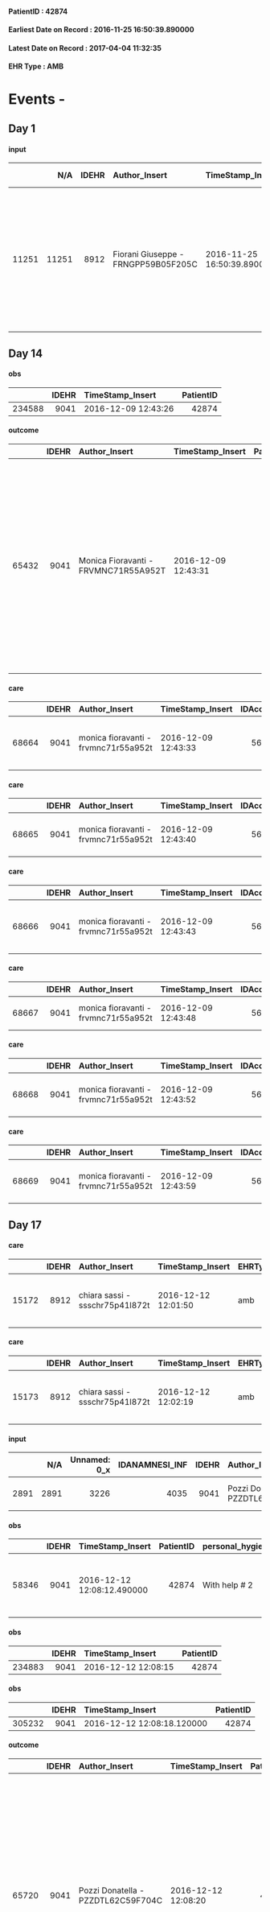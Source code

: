 
#### PatientID : 42874
#### Earliest Date on Record : 2016-11-25 16:50:39.890000
#### Latest Date on Record : 2017-04-04 11:32:35
#### EHR Type : AMB

# Events - 

## Day 1

#### input
|       |    N/A |   IDEHR | Author_Insert                       | TimeStamp_Insert           | EHRType   |   PatientID |   IDDigitalSignDocument | persone_vicine   |   Unnamed: 0_x.1 |   IDANAMNESI_SOCIALE | Patient   | FamigliaAltro   | Paziente_T   | FamigliaAltro_T   |   Non_Rilevabile_x.1 | Note_Non_Rilevabile_x.1   | opt_Problemi   | Note_I                                                                                                                                                          | ds_note_timori                                                                                                                                                                      | chk_competenza                                 | opt_paziente_a   | opt_famiglia_a   | opt_adeguatezza   | opt_paziente_solo   | ds_note_con                                                                                                                                           | opt_presente_assente   | Presenza_minori   | Caregiver_principale   | opt_capacita         | ds_familiari_coinv   | opt_necessario   | opt_presente   | opt_risorse_ec   | opt_esenzione   | opt_inv_civile   |   invalidita_perc | ds_codice_es   | Domestic partnership   | Fragility                    | opt_disponibilita_f   | opt_indennita_acc   | opt_legge   | opt_disponibilit_paz   |
|------:|-------:|--------:|:------------------------------------|:---------------------------|:----------|------------:|------------------------:|:-----------------|-----------------:|---------------------:|:----------|:----------------|:-------------|:------------------|---------------------:|:--------------------------|:---------------|:----------------------------------------------------------------------------------------------------------------------------------------------------------------|:------------------------------------------------------------------------------------------------------------------------------------------------------------------------------------|:-----------------------------------------------|:-----------------|:-----------------|:------------------|:--------------------|:------------------------------------------------------------------------------------------------------------------------------------------------------|:-----------------------|:------------------|:-----------------------|:---------------------|:---------------------|:-----------------|:---------------|:-----------------|:----------------|:-----------------|------------------:|:---------------|:-----------------------|:-----------------------------|:----------------------|:--------------------|:------------|:-----------------------|
| 11251 |  11251 |    8912 | Fiorani Giuseppe - FRNGPP59B05F205C | 2016-11-25 16:50:39.890000 | AMB       |       42874 |                  563740 | N/A              |             4702 |                 3046 | Si#1      | Si#1            | No#0         | Si#1              |                    0 | NR                        | No#0           | Il pz √® informato della diagnosi ma con assenza di cognizione sulla prognosi. La figlia √® stata informata su un'aspettativa di vita limitata a circa sei mesi | La figlia √® un po' preoccupata per la ricaduta gestionale e assistenziale sulla mamma.Attualmente √® presente un OSS per i trasferimenti letto poltrona due volte al giorno 7/7 gg | competenza/capacit√† assistenziale caregiver#0 | Indefinite#2     | Congruenti#1     | Si#1              | No#0                | Vive con la moglie Elsa di aa 77,la quale √® in mediocri condizioni di salute. La figlia unica Martina ha 43 anni e vive a Milano con la sua compagna | Presente#1             | No#0              | la moglie Elsa         | Non incrementabile#2 | la figlia Martina    | Si#1             | No#0           | Adeguate#1       | Si#1            | Si#1             |               100 | 048 + IC 14    | Coniuge/Convivente#0   | sovraccarico assistenziale#4 | Si#1                  | Si#1                | Si#1        | Da verificare#2        |


## Day 14

#### obs
|        |   IDEHR | TimeStamp_Insert    |   PatientID |
|-------:|--------:|:--------------------|------------:|
| 234588 |    9041 | 2016-12-09 12:43:26 |       42874 |

#### outcome
|       |   IDEHR | Author_Insert                        | TimeStamp_Insert    |   PatientID |   IDDigitalSignDocument |   IDPAI_VIDAS | opt_problem               |   opt_problem_num | opt_obiettivo                                                                                         |   opt_obiettivo_num | ds_note                                    |   opt_stato_problema_num | opt_interventi                                                                                                                                                                                                                      |   opt_interventi_num |
|------:|--------:|:-------------------------------------|:--------------------|------------:|------------------------:|--------------:|:--------------------------|------------------:|:------------------------------------------------------------------------------------------------------|--------------------:|:-------------------------------------------|-------------------------:|:------------------------------------------------------------------------------------------------------------------------------------------------------------------------------------------------------------------------------------|---------------------:|
| 65432 |    9041 | Monica Fioravanti - FRVMNC71R55A952T | 2016-12-09 12:43:31 |       42874 |                  577160 |         67587 | Altered sleep / wake # 31 |                 4 | The patient report † † he slept satisfactorily in terms of quality ¬ † both in terms of quantity # 62 |                   4 | reports interrupted sleep due to urination |                        3 | PAI Implementation - properly administer the drugs as prescription # 520; Implementation PAI - Evaluate the effectiveness of drug delivery # 521; Education - Educate the patient / caregiver recognition / symptom treatment # 524 |                    4 |

#### care
|       |   IDEHR | Author_Insert                        | TimeStamp_Insert    |   IDAccess | EHRType   |   PatientID |   IDTERAPIE_OUTPAT_VIDAS | ds_dose   | opt_via_di_somm   | ds_ora   | dt_data_inizio      |   opt_pregressa |   opt_somm_terapia |   opt_estemporanea |   opt_termina |   opt_somm_in_pompa | opt_farmaco                                       |
|------:|--------:|:-------------------------------------|:--------------------|-----------:|:----------|------------:|-------------------------:|:----------|:------------------|:---------|:--------------------|----------------:|-------------------:|-------------------:|--------------:|--------------------:|:--------------------------------------------------|
| 68664 |    9041 | monica fioravanti - frvmnc71r55a952t | 2016-12-09 12:43:33 |      56246 | amb       |       42874 |                    46281 | 1 cp      | oral # 0 = 0      | 09 # 9   | 2016-12-09 00:00:00 |               0 |                  0 |                  0 |             0 |                   0 | bicalutamide (bicalutamide 150 mg tablets) # 1557 |

#### care
|       |   IDEHR | Author_Insert                        | TimeStamp_Insert    |   IDAccess | EHRType   |   PatientID |   IDTERAPIE_OUTPAT_VIDAS | ds_dose   | opt_via_di_somm   | ds_ora       | dt_data_inizio      |   opt_pregressa |   opt_somm_terapia |   opt_estemporanea |   opt_termina |   opt_somm_in_pompa | opt_farmaco                                        |
|------:|--------:|:-------------------------------------|:--------------------|-----------:|:----------|------------:|-------------------------:|:----------|:------------------|:-------------|:--------------------|----------------:|-------------------:|-------------------:|--------------:|--------------------:|:---------------------------------------------------|
| 68665 |    9041 | monica fioravanti - frvmnc71r55a952t | 2016-12-09 12:43:40 |      56246 | amb       |       42874 |                    46282 | 1 cp      | oral # 0 = 0      | at need # 24 | 2016-12-09 00:00:00 |               0 |                  0 |                  0 |             0 |                   0 | acetaminophen (paracetamol 1000 mg cpr eff) # 1715 |

#### care
|       |   IDEHR | Author_Insert                        | TimeStamp_Insert    |   IDAccess | EHRType   |   PatientID |   IDTERAPIE_OUTPAT_VIDAS | ds_dose   | opt_via_di_somm   | ds_ora   | dt_data_inizio      |   opt_pregressa |   opt_somm_terapia |   opt_estemporanea |   opt_termina |   opt_somm_in_pompa | opt_farmaco                                 |
|------:|--------:|:-------------------------------------|:--------------------|-----------:|:----------|------------:|-------------------------:|:----------|:------------------|:---------|:--------------------|----------------:|-------------------:|-------------------:|--------------:|--------------------:|:--------------------------------------------|
| 68666 |    9041 | monica fioravanti - frvmnc71r55a952t | 2016-12-09 12:43:43 |      56246 | amb       |       42874 |                    46283 | 1 cp      | oral # 0 = 0      | 08 # 8   | 2016-12-09 00:00:00 |               0 |                  0 |                  0 |             0 |                   0 | omeprazole (omeprazole 20 mg tablets) # 960 |

#### care
|       |   IDEHR | Author_Insert                        | TimeStamp_Insert    |   IDAccess | EHRType   |   PatientID |   IDTERAPIE_OUTPAT_VIDAS | ds_altro_farmaco   | ds_dose   | opt_via_di_somm   | ds_ora   | dt_data_inizio      |   opt_pregressa |   opt_somm_terapia |   opt_estemporanea |   opt_termina |   opt_somm_in_pompa | opt_farmaco              |
|------:|--------:|:-------------------------------------|:--------------------|-----------:|:----------|------------:|-------------------------:|:-------------------|:----------|:------------------|:---------|:--------------------|----------------:|-------------------:|-------------------:|--------------:|--------------------:|:-------------------------|
| 68667 |    9041 | monica fioravanti - frvmnc71r55a952t | 2016-12-09 12:43:48 |      56246 | amb       |       42874 |                    46284 | calcium sandoz     | 1 cp      | oral # 0 = 0      | 12 # 12  | 2016-12-09 00:00:00 |               0 |                  0 |                  0 |             0 |                   0 | other (see notes) # 2004 |

#### care
|       |   IDEHR | Author_Insert                        | TimeStamp_Insert    |   IDAccess | EHRType   |   PatientID |   IDTERAPIE_OUTPAT_VIDAS | ds_dose   | opt_via_di_somm   | ds_ora   | dt_data_inizio      |   opt_pregressa |   opt_somm_terapia |   opt_estemporanea |   opt_termina |   opt_somm_in_pompa | opt_farmaco                                      |
|------:|--------:|:-------------------------------------|:--------------------|-----------:|:----------|------------:|-------------------------:|:----------|:------------------|:---------|:--------------------|----------------:|-------------------:|-------------------:|--------------:|--------------------:|:-------------------------------------------------|
| 68668 |    9041 | monica fioravanti - frvmnc71r55a952t | 2016-12-09 12:43:52 |      56246 | amb       |       42874 |                    46285 | 20 gtt    | oral # 0 = 0      | 08 # 8   | 2016-12-09 00:00:00 |               0 |                  0 |                  0 |             0 |                   0 | citalopram (citalopram os gtt 15 mg / ml) # 1894 |

#### care
|       |   IDEHR | Author_Insert                        | TimeStamp_Insert    |   IDAccess | EHRType   |   PatientID |   IDTERAPIE_OUTPAT_VIDAS | ds_dose   | opt_via_di_somm   | ds_ora          | dt_data_inizio      |   opt_pregressa |   opt_somm_terapia |   opt_estemporanea |   opt_termina |   opt_somm_in_pompa | opt_farmaco                                     |
|------:|--------:|:-------------------------------------|:--------------------|-----------:|:----------|------------:|-------------------------:|:----------|:------------------|:----------------|:--------------------|----------------:|-------------------:|-------------------:|--------------:|--------------------:|:------------------------------------------------|
| 68669 |    9041 | monica fioravanti - frvmnc71r55a952t | 2016-12-09 12:43:59 |      56246 | amb       |       42874 |                    46286 | 64 gtt    | oral # 0 = 0      | 08 # 8; 16 # 16 | 2016-12-09 00:00:00 |               0 |                  0 |                  0 |             0 |                   0 | dexamethasone (soldesam os gtt 0-2% gtt) # 1446 |


## Day 17

#### care
|       |   IDEHR | Author_Insert                   | TimeStamp_Insert    | EHRType   |   PatientID |   IDGESTIONE_AUSILI |   opt_annulla_consegna | dt_Ric_consegna     | opt_ausilio                                     |
|------:|--------:|:--------------------------------|:--------------------|:----------|------------:|--------------------:|-----------------------:|:--------------------|:------------------------------------------------|
| 15172 |    8912 | chiara sassi - ssschr75p41l872t | 2016-12-12 12:01:50 | amb       |       42874 |               15097 |                      0 | 2016-12-12 00:00:00 | electronic articulated bed with side rails # 14 |

#### care
|       |   IDEHR | Author_Insert                   | TimeStamp_Insert    | EHRType   |   PatientID |   IDGESTIONE_AUSILI |   opt_annulla_consegna | dt_Ric_consegna     | opt_ausilio                             |
|------:|--------:|:--------------------------------|:--------------------|:----------|------------:|--------------------:|-----------------------:|:--------------------|:----------------------------------------|
| 15173 |    8912 | chiara sassi - ssschr75p41l872t | 2016-12-12 12:02:19 | amb       |       42874 |               15098 |                      0 | 2016-12-12 00:00:00 | antid air mattress with compressor # 16 |

#### input
|      |    N/A |   Unnamed: 0_x |   IDANAMNESI_INF |   IDEHR | Author_Insert                      | TimeStamp_Insert           |   IDAccess | EHRType   |   PatientID |   IDDigitalSignDocument |   Non_Rilevabile_x | Note_Non_Rilevabile_x   | cognitivo_percettivo   | sonno_riposo           | perc_salute               | Perception         | rapporti_fam   | persone_vicine   |
|-----:|-------:|---------------:|-----------------:|--------:|:-----------------------------------|:---------------------------|-----------:|:----------|------------:|------------------------:|-------------------:|:------------------------|:-----------------------|:-----------------------|:--------------------------|:-------------------|:---------------|:-----------------|
| 2891 |   2891 |           3226 |             4035 |    9041 | Pozzi Donatella - PZZDTL62C59F704C | 2016-12-12 12:08:07.953000 |      56450 | AMB       |       42874 |                  579453 |                  0 | NR                      | drowsiness # 6         | daytime sleepiness # 1 | perdit√ † Performance # 0 | irritabilit√ † # 7 | is # 0         | N/A              |

#### obs
|       |   IDEHR | TimeStamp_Insert           |   PatientID | personal_hygiene   | urine_elimination   | mobility               | speech            | cough       | active_diuresis     | asthenia     | motor_performance                                                                           | body_temp    | mood                | diet     | cognitive_state   | feces_elimination      | consumption_help   |
|------:|--------:|:---------------------------|------------:|:-------------------|:--------------------|:-----------------------|:------------------|:------------|:--------------------|:-------------|:--------------------------------------------------------------------------------------------|:-------------|:--------------------|:---------|:------------------|:-----------------------|:-------------------|
| 58346 |    9041 | 2016-12-12 12:08:12.490000 |       42874 | With help # 2      | With Aids # 1       | With help and aids # 3 | fluent speech # 0 | peevish # 0 | active diuresis # 0 | Moderate # 1 | 50% - Patient requiring frequent medical care and pu√≤ pi√π stay up for 50% of the day # 05 | Apyrexia # 0 | irritabilit√ † # 05 | Free # 0 | Polished # 2      | With help and aids # 3 | Independent # 0    |

#### obs
|        |   IDEHR | TimeStamp_Insert    |   PatientID |
|-------:|--------:|:--------------------|------------:|
| 234883 |    9041 | 2016-12-12 12:08:15 |       42874 |

#### obs
|        |   IDEHR | TimeStamp_Insert           |   PatientID |
|-------:|--------:|:---------------------------|------------:|
| 305232 |    9041 | 2016-12-12 12:08:18.120000 |       42874 |

#### outcome
|       |   IDEHR | Author_Insert                      | TimeStamp_Insert    |   PatientID |   IDDigitalSignDocument |   IDPAI_VIDAS | opt_problem                                                |   opt_problem_num | opt_obiettivo                                                       |   opt_obiettivo_num | ds_note                                                                  | opt_stato_problema   |   opt_stato_problema_num | opt_interventi                                                                                                                                                                                                                                                                            |   opt_interventi_num |
|------:|--------:|:-----------------------------------|:--------------------|------------:|------------------------:|--------------:|:-----------------------------------------------------------|------------------:|:--------------------------------------------------------------------|--------------------:|:-------------------------------------------------------------------------|:---------------------|-------------------------:|:------------------------------------------------------------------------------------------------------------------------------------------------------------------------------------------------------------------------------------------------------------------------------------------|---------------------:|
| 65720 |    9041 | Pozzi Donatella - PZZDTL62C59F704C | 2016-12-12 12:08:20 |       42874 |                  579457 |         67877 | Impaired mobility † / limitation of physical movement # 27 |                 1 | Minimize the possibility of injuries. If present, maintain QoL # 47 |                   4 | we are asking for aids for injury prevention and comfort improvement pcs | Open Problem # 1     |                        1 | PAI Implementation - Maintaining proper position in bed # 293; PAI Implementation - Keep well hydrated skin and elastic # 295; PAI Implementation - Avoid positions biased # 294; PAI Implementation - Program the change of position that reduces the pressure in vulnerable areas # 292 |                    4 |

#### outcome
|       |   IDEHR | Author_Insert                      | TimeStamp_Insert    |   PatientID |   IDDigitalSignDocument |   IDPAI_VIDAS | opt_problem               |   opt_problem_num | opt_obiettivo                                                                                         |   opt_obiettivo_num | ds_note                                                                         | opt_stato_problema   |   opt_stato_problema_num | opt_interventi                                                                                                                                                                                                                      |   opt_interventi_num |
|------:|--------:|:-----------------------------------|:--------------------|------------:|------------------------:|--------------:|:--------------------------|------------------:|:------------------------------------------------------------------------------------------------------|--------------------:|:--------------------------------------------------------------------------------|:---------------------|-------------------------:|:------------------------------------------------------------------------------------------------------------------------------------------------------------------------------------------------------------------------------------|---------------------:|
| 65721 |    9041 | Pozzi Donatella - PZZDTL62C59F704C | 2016-12-12 12:08:23 |       42874 |                  579458 |         67878 | Altered sleep / wake # 31 |                 4 | The patient report † † he slept satisfactorily in terms of quality ¬ † both in terms of quantity # 62 |                   4 | It refers to urination interrupted sleep, not using zolpidem perch√® "it stuns" | Open Problem # 1     |                        1 | PAI Implementation - properly administer the drugs as prescription # 520; Implementation PAI - Evaluate the effectiveness of drug delivery # 521; Education - Educate the patient / caregiver recognition / symptom treatment # 524 |                    4 |

#### outcome
|       |   IDEHR | Author_Insert                      | TimeStamp_Insert    |   PatientID |   IDDigitalSignDocument |   IDPAI_VIDAS | opt_problem               |   opt_problem_num | opt_obiettivo                                                                                         |   opt_obiettivo_num | ds_note                                                     | opt_stato_problema   |   opt_stato_problema_num | opt_interventi                                                                                                                                                                                                                      |   opt_interventi_num |
|------:|--------:|:-----------------------------------|:--------------------|------------:|------------------------:|--------------:|:--------------------------|------------------:|:------------------------------------------------------------------------------------------------------|--------------------:|:------------------------------------------------------------|:---------------------|-------------------------:|:------------------------------------------------------------------------------------------------------------------------------------------------------------------------------------------------------------------------------------|---------------------:|
| 65722 |    9041 | Pozzi Donatella - PZZDTL62C59F704C | 2016-12-12 12:08:25 |       42874 |                  579459 |         67879 | Altered sleep / wake # 31 |                 4 | The patient report † † he slept satisfactorily in terms of quality ¬ † both in terms of quantity # 62 |                   4 | It refers interrupted sleep for 2-3 times a night urination | closed Problem # 2   |                        2 | PAI Implementation - properly administer the drugs as prescription # 520; Implementation PAI - Evaluate the effectiveness of drug delivery # 521; Education - Educate the patient / caregiver recognition / symptom treatment # 524 |                    4 |

#### obs
|        |   IDEHR | TimeStamp_Insert           |   PatientID | awareness                                         |
|-------:|--------:|:---------------------------|------------:|:--------------------------------------------------|
| 294058 |    9041 | 2016-12-12 12:08:28.700000 |       42874 | Full awareness of the diagnosis and prognosis # 4 |

#### care
|       |   IDEHR | Author_Insert                           | TimeStamp_Insert    | EHRType   |   PatientID |   IDGESTIONE_AUSILI |   ds_ncons |   opt_annulla_consegna | dt_Ric_consegna     | dt_ric_cons_forn    | opt_ausilio                             |
|------:|--------:|:----------------------------------------|:--------------------|:----------|------------:|--------------------:|-----------:|-----------------------:|:--------------------|:--------------------|:----------------------------------------|
| 15192 |    8912 | martinoli massimo l. - mrtmsm69t31f205t | 2016-12-12 12:25:55 | amb       |       42874 |               15117 |      29272 |                      0 | 2016-12-12 00:00:00 | 2016-12-12 00:00:00 | antid air mattress with compressor # 16 |

#### care
|       |   IDEHR | Author_Insert                           | TimeStamp_Insert    | EHRType   |   PatientID |   IDGESTIONE_AUSILI |   ds_ncons |   opt_annulla_consegna | dt_Ric_consegna     | dt_ric_cons_forn    | opt_ausilio                                     |
|------:|--------:|:----------------------------------------|:--------------------|:----------|------------:|--------------------:|-----------:|-----------------------:|:--------------------|:--------------------|:------------------------------------------------|
| 15193 |    8912 | martinoli massimo l. - mrtmsm69t31f205t | 2016-12-12 12:26:16 | amb       |       42874 |               15118 |      29272 |                      0 | 2016-12-12 00:00:00 | 2016-12-12 00:00:00 | electronic articulated bed with side rails # 14 |

#### obs
|        |   IDEHR | TimeStamp_Insert           |   PatientID |
|-------:|--------:|:---------------------------|------------:|
| 123569 |    9041 | 2016-12-12 16:02:30.743000 |       42874 |


## Day 18

#### input
|      |    N/A |   IDEHR | Author_Insert                        | TimeStamp_Insert    |   IDAccess | EHRType   |   PatientID |   IDDigitalSignDocument | persone_vicine   |   Unnamed: 0_y |   IDANAMNESI_MED |   Non_Rilevabile_y | Note_Non_Rilevabile_y   | diagnosis                               |
|-----:|-------:|--------:|:-------------------------------------|:--------------------|-----------:|:----------|------------:|------------------------:|:-----------------|---------------:|-----------------:|-------------------:|:------------------------|:----------------------------------------|
| 7529 |   7529 |    9041 | Monica Fioravanti - FRVMNC71R55A952T | 2016-12-13 09:44:57 |      56560 | AMB       |       42874 |                  580549 | N/A              |           9343 |             5592 |                  0 | NR                      | 1999 npl renale operata tumorectomia dx |

#### input
|       |    N/A |   IDEHR | Author_Insert                        | TimeStamp_Insert    |   IDAccess | EHRType   |   PatientID |   IDDigitalSignDocument | persone_vicine   |   Unnamed: 0_y.1 |   IDDIAGNOSI_ICD |   Non_Rilevabile_y.1 | Note_Non_Rilevabile_y.1   | I_ICD                                                  | II_ICD                                                         | III_ICD                                                                    | IV_ICD                                   | V_ICD                                                              | VI_ICD                                                                             | I_Anno   | II_Anno   | III_Anno   | They go   |
|------:|-------:|--------:|:-------------------------------------|:--------------------|-----------:|:----------|------------:|------------------------:|:-----------------|-----------------:|-----------------:|---------------------:|:--------------------------|:-------------------------------------------------------|:---------------------------------------------------------------|:---------------------------------------------------------------------------|:-----------------------------------------|:-------------------------------------------------------------------|:-----------------------------------------------------------------------------------|:---------|:----------|:-----------|:----------|
| 16776 |  16776 |    9041 | Monica Fioravanti - FRVMNC71R55A952T | 2016-12-13 09:45:00 |      56560 | AMB       |       42874 |                  580550 | N/A              |             2337 |             2337 |                    0 | NR                        | 1890 - Tumori maligni del rene - eccetto la pelvi#2123 | 1987 - Tumori maligni secondari della ghiandola surrenale#2164 | 1735 - Altri tumori maligni della cute del tronco - eccetto lo scroto#2564 | 185 - Tumori maligni della prostata#2112 | 1983 - Tumori maligni secondari di encefalo e midollo spinale#2160 | 1370 - Postumi della tubercolosi dell'apparato respiratorio o non specificata#2875 | 1999#39  | 2010#50   | 2016#56    | 2015#55   |

#### obs
|       |   IDEHR | TimeStamp_Insert           |   PatientID |
|------:|--------:|:---------------------------|------------:|
| 15611 |    9041 | 2016-12-13 15:15:18.593000 |       42874 |

#### obs
|        |   IDEHR | TimeStamp_Insert    |   PatientID |
|-------:|--------:|:--------------------|------------:|
| 235122 |    9041 | 2016-12-13 15:15:22 |       42874 |

#### outcome
|       |   IDEHR | Author_Insert                        | TimeStamp_Insert    |   PatientID |   IDDigitalSignDocument |   IDPAI_VIDAS | opt_problem                                                |   opt_problem_num | opt_obiettivo                                                       |   opt_obiettivo_num | ds_note                                                                  | opt_stato_problema   |   opt_stato_problema_num | opt_interventi                                                                                                                                                                                                                                                                            |   opt_interventi_num |
|------:|--------:|:-------------------------------------|:--------------------|------------:|------------------------:|--------------:|:-----------------------------------------------------------|------------------:|:--------------------------------------------------------------------|--------------------:|:-------------------------------------------------------------------------|:---------------------|-------------------------:|:------------------------------------------------------------------------------------------------------------------------------------------------------------------------------------------------------------------------------------------------------------------------------------------|---------------------:|
| 66084 |    9041 | Monica Fioravanti - FRVMNC71R55A952T | 2016-12-13 15:15:24 |       42874 |                  581342 |         68244 | Impaired mobility † / limitation of physical movement # 27 |                 1 | Minimize the possibility of injuries. If present, maintain QoL # 47 |                   4 | we are asking for aids for injury prevention and comfort improvement pcs | Open Problem # 1     |                        1 | PAI Implementation - Maintaining proper position in bed # 293; PAI Implementation - Keep well hydrated skin and elastic # 295; PAI Implementation - Avoid positions biased # 294; PAI Implementation - Program the change of position that reduces the pressure in vulnerable areas # 292 |                    4 |

#### outcome
|       |   IDEHR | Author_Insert                        | TimeStamp_Insert    |   PatientID |   IDDigitalSignDocument |   IDPAI_VIDAS | opt_problem               |   opt_problem_num | opt_obiettivo                                                                                         |   opt_obiettivo_num | ds_note                                                                         | opt_stato_problema   |   opt_stato_problema_num | opt_interventi                                                                                                                                                                                                                      |   opt_interventi_num |
|------:|--------:|:-------------------------------------|:--------------------|------------:|------------------------:|--------------:|:--------------------------|------------------:|:------------------------------------------------------------------------------------------------------|--------------------:|:--------------------------------------------------------------------------------|:---------------------|-------------------------:|:------------------------------------------------------------------------------------------------------------------------------------------------------------------------------------------------------------------------------------|---------------------:|
| 66085 |    9041 | Monica Fioravanti - FRVMNC71R55A952T | 2016-12-13 15:15:26 |       42874 |                  581343 |         68245 | Altered sleep / wake # 31 |                 4 | The patient report † † he slept satisfactorily in terms of quality ¬ † both in terms of quantity # 62 |                   4 | It refers to urination interrupted sleep, not using zolpidem perch√® "it stuns" | Open Problem # 1     |                        1 | PAI Implementation - properly administer the drugs as prescription # 520; Implementation PAI - Evaluate the effectiveness of drug delivery # 521; Education - Educate the patient / caregiver recognition / symptom treatment # 524 |                    4 |

#### care
|       |   IDEHR | Author_Insert                        | TimeStamp_Insert    |   IDAccess | EHRType   |   PatientID |   IDTERAPIE_OUTPAT_VIDAS | ds_altro_farmaco   | ds_dose   | opt_via_di_somm   | ds_ora   | dt_data_inizio      |   opt_pregressa |   opt_somm_terapia |   opt_estemporanea |   opt_termina |   opt_somm_in_pompa | opt_farmaco              |
|------:|--------:|:-------------------------------------|:--------------------|-----------:|:----------|------------:|-------------------------:|:-------------------|:----------|:------------------|:---------|:--------------------|----------------:|-------------------:|-------------------:|--------------:|--------------------:|:-------------------------|
| 69060 |    9041 | monica fioravanti - frvmnc71r55a952t | 2016-12-13 15:15:28 |      56651 | amb       |       42874 |                    46677 | calcium sandoz     | 1 cp      | oral # 0 = 0      | 12 # 12  | 2016-12-09 00:00:00 |               0 |                  0 |                  0 |             1 |                   0 | other (see notes) # 2004 |


## Day 22

#### obs
|       |   IDEHR | TimeStamp_Insert           |   PatientID | personal_hygiene   | urine_elimination   | mobility               | speech            | cough       | active_diuresis     | asthenia     | motor_performance                                                                                | body_temp    | mood                | diet     | cognitive_state   | feces_elimination      | consumption_help   |
|------:|--------:|:---------------------------|------------:|:-------------------|:--------------------|:-----------------------|:------------------|:------------|:--------------------|:-------------|:-------------------------------------------------------------------------------------------------|:-------------|:--------------------|:---------|:------------------|:-----------------------|:-------------------|
| 58594 |    9041 | 2016-12-17 12:34:53.477000 |       42874 | With help # 2      | With Aids # 1       | With help and aids # 3 | fluent speech # 0 | peevish # 0 | active diuresis # 0 | Moderate # 1 | 40% - Patient incapacitated, it requires continuous care, bedridden for pi√π 50% of the day # 04 | Apyrexia # 0 | irritabilit√ † # 05 | Free # 0 | Polished # 2      | With help and aids # 3 | Independent # 0    |

#### obs
|        |   IDEHR | TimeStamp_Insert    |   PatientID |
|-------:|--------:|:--------------------|------------:|
| 235674 |    9041 | 2016-12-17 12:34:56 |       42874 |

#### outcome
|       |   IDEHR | Author_Insert                      | TimeStamp_Insert    |   PatientID |   IDDigitalSignDocument |   IDPAI_VIDAS | opt_problem                                                |   opt_problem_num | opt_obiettivo                                                       |   opt_obiettivo_num | ds_note                                | opt_stato_problema   |   opt_stato_problema_num | opt_interventi                                                                                                                                                                                                                                                                            |   opt_interventi_num |
|------:|--------:|:-----------------------------------|:--------------------|------------:|------------------------:|--------------:|:-----------------------------------------------------------|------------------:|:--------------------------------------------------------------------|--------------------:|:---------------------------------------|:---------------------|-------------------------:|:------------------------------------------------------------------------------------------------------------------------------------------------------------------------------------------------------------------------------------------------------------------------------------------|---------------------:|
| 66722 |    9041 | Pozzi Donatella - PZZDTL62C59F704C | 2016-12-17 12:34:59 |       42874 |                  585612 |         68885 | Impaired mobility † / limitation of physical movement # 27 |                 1 | Minimize the possibility of injuries. If present, maintain QoL # 47 |                   4 | in bed use and anti-decubitus mattress | Open Problem # 1     |                        1 | PAI Implementation - Maintaining proper position in bed # 293; PAI Implementation - Keep well hydrated skin and elastic # 295; PAI Implementation - Avoid positions biased # 294; PAI Implementation - Program the change of position that reduces the pressure in vulnerable areas # 292 |                    4 |

#### outcome
|       |   IDEHR | Author_Insert                      | TimeStamp_Insert    |   PatientID |   IDDigitalSignDocument |   IDPAI_VIDAS | opt_problem               |   opt_problem_num | opt_obiettivo                                                                                         |   opt_obiettivo_num | ds_note     | opt_stato_problema   |   opt_stato_problema_num | opt_interventi                                                                                                                                                                                                                      |   opt_interventi_num |
|------:|--------:|:-----------------------------------|:--------------------|------------:|------------------------:|--------------:|:--------------------------|------------------:|:------------------------------------------------------------------------------------------------------|--------------------:|:------------|:---------------------|-------------------------:|:------------------------------------------------------------------------------------------------------------------------------------------------------------------------------------------------------------------------------------|---------------------:|
| 66723 |    9041 | Pozzi Donatella - PZZDTL62C59F704C | 2016-12-17 12:35:02 |       42874 |                  585613 |         68886 | Altered sleep / wake # 31 |                 4 | The patient report † † he slept satisfactorily in terms of quality ¬ † both in terms of quantity # 62 |                   4 | to optimize | Open Problem # 1     |                        1 | PAI Implementation - properly administer the drugs as prescription # 520; Implementation PAI - Evaluate the effectiveness of drug delivery # 521; Education - Educate the patient / caregiver recognition / symptom treatment # 524 |                    4 |

#### obs
|        |   IDEHR | TimeStamp_Insert           |   PatientID |
|-------:|--------:|:---------------------------|------------:|
| 294152 |    9041 | 2016-12-17 12:35:07.473000 |       42874 |

#### obs
|        |   IDEHR | TimeStamp_Insert           |   PatientID |
|-------:|--------:|:---------------------------|------------:|
| 123592 |    9041 | 2016-12-17 14:44:41.783000 |       42874 |


## Day 27

#### obs
|       |   IDEHR | TimeStamp_Insert           |   PatientID | opt_hypotrophy   | chk_eloquence     | asthenia     | body_temp    | agitation_behavior_freq   | mood                                            | cognitive_state   |
|------:|--------:|:---------------------------|------------:|:-----------------|:------------------|:-------------|:-------------|:--------------------------|:------------------------------------------------|:------------------|
| 15890 |    9041 | 2016-12-22 10:20:10.563000 |       42874 | Hypotrophy # 0   | fluent speech # 0 | Moderate # 2 | Apyrexia # 0 | agitated at times # 2     | Closing itself # 01; ostilit√ † # 07; # 09 rage | Polished # 2      |

#### obs
|        |   IDEHR | TimeStamp_Insert    |   PatientID |
|-------:|--------:|:--------------------|------------:|
| 236300 |    9041 | 2016-12-22 10:20:13 |       42874 |

#### outcome
|       |   IDEHR | Author_Insert                        | TimeStamp_Insert    |   PatientID |   IDDigitalSignDocument |   IDPAI_VIDAS | opt_problem               |   opt_problem_num | opt_obiettivo                                                                                         |   opt_obiettivo_num | ds_note     | opt_stato_problema   |   opt_stato_problema_num | opt_interventi                                                                                                                                                                                                                      |   opt_interventi_num |
|------:|--------:|:-------------------------------------|:--------------------|------------:|------------------------:|--------------:|:--------------------------|------------------:|:------------------------------------------------------------------------------------------------------|--------------------:|:------------|:---------------------|-------------------------:|:------------------------------------------------------------------------------------------------------------------------------------------------------------------------------------------------------------------------------------|---------------------:|
| 67480 |    9041 | Monica Fioravanti - FRVMNC71R55A952T | 2016-12-22 10:20:15 |       42874 |                  590351 |         69644 | Altered sleep / wake # 31 |                 4 | The patient report † † he slept satisfactorily in terms of quality ¬ † both in terms of quantity # 62 |                   4 | to optimize | Open Problem # 1     |                        1 | PAI Implementation - properly administer the drugs as prescription # 520; Implementation PAI - Evaluate the effectiveness of drug delivery # 521; Education - Educate the patient / caregiver recognition / symptom treatment # 524 |                    4 |

#### outcome
|       |   IDEHR | Author_Insert                        | TimeStamp_Insert    |   PatientID |   IDDigitalSignDocument |   IDPAI_VIDAS | opt_problem                                                |   opt_problem_num | opt_obiettivo                                                       |   opt_obiettivo_num | ds_note                                | opt_stato_problema   |   opt_stato_problema_num | opt_interventi                                                                                                                                                                                                                                                                            |   opt_interventi_num |
|------:|--------:|:-------------------------------------|:--------------------|------------:|------------------------:|--------------:|:-----------------------------------------------------------|------------------:|:--------------------------------------------------------------------|--------------------:|:---------------------------------------|:---------------------|-------------------------:|:------------------------------------------------------------------------------------------------------------------------------------------------------------------------------------------------------------------------------------------------------------------------------------------|---------------------:|
| 67481 |    9041 | Monica Fioravanti - FRVMNC71R55A952T | 2016-12-22 10:20:17 |       42874 |                  590352 |         69645 | Impaired mobility † / limitation of physical movement # 27 |                 1 | Minimize the possibility of injuries. If present, maintain QoL # 47 |                   4 | in bed use and anti-decubitus mattress | closed Problem # 2   |                        2 | PAI Implementation - Maintaining proper position in bed # 293; PAI Implementation - Keep well hydrated skin and elastic # 295; PAI Implementation - Avoid positions biased # 294; PAI Implementation - Program the change of position that reduces the pressure in vulnerable areas # 292 |                    4 |

#### care
|       |   IDEHR | Author_Insert                        | TimeStamp_Insert    |   IDAccess | EHRType   |   PatientID |   IDTERAPIE_OUTPAT_VIDAS |   ds_dose | opt_via_di_somm   | ds_ora           | dt_data_inizio      |   opt_pregressa |   opt_somm_terapia |   opt_estemporanea |   opt_termina |   opt_somm_in_pompa | opt_farmaco                                     |
|------:|--------:|:-------------------------------------|:--------------------|-----------:|:----------|------------:|-------------------------:|----------:|:------------------|:-----------------|:--------------------|----------------:|-------------------:|-------------------:|--------------:|--------------------:|:------------------------------------------------|
| 69947 |    9041 | monica fioravanti - frvmnc71r55a952t | 2016-12-22 10:20:20 |      57586 | amb       |       42874 |                    47564 |         2 | oral # 0 = 0      | 10 # 10; 22 # 22 | 2016-12-20 00:00:00 |               0 |                  0 |                  0 |             0 |                   0 | haloperidol (serenase os gtt 10 mg / ml) # 1807 |

#### obs
|        |   IDEHR | TimeStamp_Insert           |   PatientID |
|-------:|--------:|:---------------------------|------------:|
| 294250 |    9041 | 2016-12-22 10:20:22.300000 |       42874 |

#### obs
|       |   IDEHR | TimeStamp_Insert           |   PatientID | personal_hygiene   | urine_elimination   | mobility               | speech            | cough       | active_diuresis     | asthenia     | motor_performance                                                                                | body_temp    | mood                | diet     | cognitive_state   | feces_elimination      | consumption_help   |
|------:|--------:|:---------------------------|------------:|:-------------------|:--------------------|:-----------------------|:------------------|:------------|:--------------------|:-------------|:-------------------------------------------------------------------------------------------------|:-------------|:--------------------|:---------|:------------------|:-----------------------|:-------------------|
| 58809 |    9041 | 2016-12-22 12:09:15.847000 |       42874 | With help # 2      | With Aids # 1       | With help and aids # 3 | fluent speech # 0 | peevish # 0 | active diuresis # 0 | Moderate # 1 | 40% - Patient incapacitated, it requires continuous care, bedridden for pi√π 50% of the day # 04 | Apyrexia # 0 | irritabilit√ † # 05 | Free # 0 | Polished # 2      | With help and aids # 3 | Independent # 0    |

#### obs
|        |   IDEHR | TimeStamp_Insert    |   PatientID |
|-------:|--------:|:--------------------|------------:|
| 236339 |    9041 | 2016-12-22 12:09:19 |       42874 |

#### outcome
|       |   IDEHR | Author_Insert                      | TimeStamp_Insert    |   PatientID |   IDDigitalSignDocument |   IDPAI_VIDAS | opt_problem                                                |   opt_problem_num | opt_obiettivo                                                |   opt_obiettivo_num | ds_note                                                                          | opt_stato_problema   |   opt_stato_problema_num | opt_interventi                                                                                                                                                                                 |   opt_interventi_num |
|------:|--------:|:-----------------------------------|:--------------------|------------:|------------------------:|--------------:|:-----------------------------------------------------------|------------------:|:-------------------------------------------------------------|--------------------:|:---------------------------------------------------------------------------------|:---------------------|-------------------------:|:-----------------------------------------------------------------------------------------------------------------------------------------------------------------------------------------------|---------------------:|
| 67522 |    9041 | Pozzi Donatella - PZZDTL62C59F704C | 2016-12-22 12:09:21 |       42874 |                  590595 |         69686 | Impaired mobility † / limitation of physical movement # 27 |                 1 | The patient manterr√ † ¬ † ¬ † † mobilit√ the remaining # 49 |                   2 | about that it contacts the social worker for evaluation activation physiotherapy | Open Problem # 1     |                        1 | Educational - Teach the patient alternative movements # 370; PAI Implementation - Evaluate given mobility † # 368; PAI Implementation - Help the patient favoring its remaining capacity # 369 |                    1 |

#### outcome
|       |   IDEHR | Author_Insert                      | TimeStamp_Insert    |   PatientID |   IDDigitalSignDocument |   IDPAI_VIDAS | opt_problem               |   opt_problem_num | opt_obiettivo                                                                                         |   opt_obiettivo_num | ds_note                                 | opt_stato_problema   |   opt_stato_problema_num | opt_interventi                                                                                                                                                                                                                      |   opt_interventi_num |
|------:|--------:|:-----------------------------------|:--------------------|------------:|------------------------:|--------------:|:--------------------------|------------------:|:------------------------------------------------------------------------------------------------------|--------------------:|:----------------------------------------|:---------------------|-------------------------:|:------------------------------------------------------------------------------------------------------------------------------------------------------------------------------------------------------------------------------------|---------------------:|
| 67523 |    9041 | Pozzi Donatella - PZZDTL62C59F704C | 2016-12-22 12:09:24 |       42874 |                  590597 |         69687 | Altered sleep / wake # 31 |                 4 | The patient report † † he slept satisfactorily in terms of quality ¬ † both in terms of quantity # 62 |                   4 | in monitoring, lately goal in achieving | Open Problem # 1     |                        1 | PAI Implementation - properly administer the drugs as prescription # 520; Implementation PAI - Evaluate the effectiveness of drug delivery # 521; Education - Educate the patient / caregiver recognition / symptom treatment # 524 |                    4 |

#### obs
|        |   IDEHR | TimeStamp_Insert           |   PatientID | awareness                                               |
|-------:|--------:|:---------------------------|------------:|:--------------------------------------------------------|
| 294258 |    9041 | 2016-12-22 12:09:27.733000 |       42874 | Awareness of diagnosis and prognosis overestimation # 2 |


## Day 32

#### obs
|       |   IDEHR | TimeStamp_Insert           |   PatientID | opt_hypotrophy   | chk_eloquence     | asthenia     | body_temp    | agitation_behavior_freq   | mood                                            | cognitive_state   |
|------:|--------:|:---------------------------|------------:|:-----------------|:------------------|:-------------|:-------------|:--------------------------|:------------------------------------------------|:------------------|
| 16029 |    9041 | 2016-12-27 11:13:10.147000 |       42874 | Hypotrophy # 0   | fluent speech # 0 | Moderate # 2 | Apyrexia # 0 | agitated at times # 2     | Closing itself # 01; ostilit√ † # 07; # 09 rage | Polished # 2      |

#### obs
|        |   IDEHR | TimeStamp_Insert    |   PatientID |
|-------:|--------:|:--------------------|------------:|
| 236901 |    9041 | 2016-12-27 11:13:14 |       42874 |

#### outcome
|       |   IDEHR | Author_Insert                        | TimeStamp_Insert    |   PatientID |   IDDigitalSignDocument |   IDPAI_VIDAS | opt_problem                                                |   opt_problem_num | opt_obiettivo                                                |   opt_obiettivo_num | ds_note                                                                          | opt_stato_problema   |   opt_stato_problema_num | opt_interventi                                                                                                                                                                                 |   opt_interventi_num |
|------:|--------:|:-------------------------------------|:--------------------|------------:|------------------------:|--------------:|:-----------------------------------------------------------|------------------:|:-------------------------------------------------------------|--------------------:|:---------------------------------------------------------------------------------|:---------------------|-------------------------:|:-----------------------------------------------------------------------------------------------------------------------------------------------------------------------------------------------|---------------------:|
| 68098 |    9041 | Monica Fioravanti - FRVMNC71R55A952T | 2016-12-27 11:13:18 |       42874 |                  594966 |         70264 | Impaired mobility † / limitation of physical movement # 27 |                 1 | The patient manterr√ † ¬ † ¬ † † mobilit√ the remaining # 49 |                   2 | about that it contacts the social worker for evaluation activation physiotherapy | Open Problem # 1     |                        1 | Educational - Teach the patient alternative movements # 370; PAI Implementation - Evaluate given mobility † # 368; PAI Implementation - Help the patient favoring its remaining capacity # 369 |                    1 |

#### outcome
|       |   IDEHR | Author_Insert                        | TimeStamp_Insert    |   PatientID |   IDDigitalSignDocument |   IDPAI_VIDAS | opt_problem               |   opt_problem_num | opt_obiettivo                                                                                         |   opt_obiettivo_num | ds_note                                 | opt_stato_problema   |   opt_stato_problema_num | opt_interventi                                                                                                                                                                                                                      |   opt_interventi_num |
|------:|--------:|:-------------------------------------|:--------------------|------------:|------------------------:|--------------:|:--------------------------|------------------:|:------------------------------------------------------------------------------------------------------|--------------------:|:----------------------------------------|:---------------------|-------------------------:|:------------------------------------------------------------------------------------------------------------------------------------------------------------------------------------------------------------------------------------|---------------------:|
| 68099 |    9041 | Monica Fioravanti - FRVMNC71R55A952T | 2016-12-27 11:13:21 |       42874 |                  594967 |         70265 | Altered sleep / wake # 31 |                 4 | The patient report † † he slept satisfactorily in terms of quality ¬ † both in terms of quantity # 62 |                   4 | in monitoring, lately goal in achieving | closed Problem # 2   |                        2 | PAI Implementation - properly administer the drugs as prescription # 520; Implementation PAI - Evaluate the effectiveness of drug delivery # 521; Education - Educate the patient / caregiver recognition / symptom treatment # 524 |                    4 |

#### care
|       |   IDEHR | Author_Insert                        | TimeStamp_Insert    |   IDAccess | EHRType   |   PatientID |   IDTERAPIE_OUTPAT_VIDAS |   ds_dose | opt_via_di_somm   | ds_ora          | dt_data_inizio      | ds_note_y                |   opt_pregressa |   opt_somm_terapia |   opt_estemporanea |   opt_termina |   opt_somm_in_pompa | opt_farmaco                                     |
|------:|--------:|:-------------------------------------|:--------------------|-----------:|:----------|------------:|-------------------------:|----------:|:------------------|:----------------|:--------------------|:-------------------------|----------------:|-------------------:|-------------------:|--------------:|--------------------:|:------------------------------------------------|
| 70256 |    9041 | monica fioravanti - frvmnc71r55a952t | 2016-12-27 11:13:24 |      57999 | amb       |       42874 |                    47874 |         2 | oral # 0 = 0      | 08 # 8; 16 # 16 | 2016-12-20 00:00:00 | not yet started therapy. |               0 |                  0 |                  0 |             0 |                   0 | haloperidol (serenase os gtt 10 mg / ml) # 1807 |

#### obs
|        |   IDEHR | TimeStamp_Insert           |   PatientID | opt_attitude     | motor_performance              |
|-------:|--------:|:---------------------------|------------:|:-----------------|:-------------------------------|
| 120908 |    9041 | 2016-12-27 13:05:23.313000 |       42874 | disheartened # 2 | bedridden, nontransferable # 5 |


## Day 33

#### obs
|        |   IDEHR | TimeStamp_Insert           |   PatientID | awareness                                               |
|-------:|--------:|:---------------------------|------------:|:--------------------------------------------------------|
| 294340 |    9041 | 2016-12-28 08:33:11.177000 |       42874 | Awareness of diagnosis and prognosis overestimation # 2 |

#### obs
|       |   IDEHR | TimeStamp_Insert           |   PatientID | personal_hygiene   | urine_elimination   | mobility               | hemorrhagic_manifestation      | speech            | cough       | asthenia     | motor_performance                                                                                | body_temp    | mood                           | diet     | cognitive_state   | feces_elimination      | consumption_help   |
|------:|--------:|:---------------------------|------------:|:-------------------|:--------------------|:-----------------------|:-------------------------------|:------------------|:------------|:-------------|:-------------------------------------------------------------------------------------------------|:-------------|:-------------------------------|:---------|:------------------|:-----------------------|:-------------------|
| 59130 |    9041 | 2016-12-28 10:17:27.143000 |       42874 | With help # 2      | With Aids # 1       | With help and aids # 3 | hemorrhagic manifestations # 0 | fluent speech # 0 | peevish # 0 | Moderate # 1 | 40% - Patient incapacitated, it requires continuous care, bedridden for pi√π 50% of the day # 04 | Apyrexia # 0 | irritabilit√ † # 05; # 08 Fear | Free # 0 | Polished # 2      | With help and aids # 3 | Independent # 0    |

#### obs
|        |   IDEHR | TimeStamp_Insert    |   PatientID |
|-------:|--------:|:--------------------|------------:|
| 237068 |    9041 | 2016-12-28 10:17:55 |       42874 |

#### outcome
|       |   IDEHR | Author_Insert                      | TimeStamp_Insert    |   PatientID |   IDDigitalSignDocument |   IDPAI_VIDAS | opt_problem             |   opt_problem_num | opt_obiettivo                                                                                      |   opt_obiettivo_num | ds_note                                                                               |   opt_stato_problema_num | opt_interventi   |   opt_interventi_num |
|------:|--------:|:-----------------------------------|:--------------------|------------:|------------------------:|--------------:|:------------------------|------------------:|:---------------------------------------------------------------------------------------------------|--------------------:|:--------------------------------------------------------------------------------------|-------------------------:|:-----------------|---------------------:|
| 68308 |    9041 | Pozzi Donatella - PZZDTL62C59F704C | 2016-12-28 10:19:00 |       42874 |                  596149 |         70474 | Abnormal urination # 37 |                 4 | "" "The patient and / or caregiver gestir√ † ¬ † adequately urostomy and / or the bladder catheter |                   4 | the patient does not presenter√ † ¬ † alteration of skin next all'urostomia "" # 86 " |                        3 | Open Problem # 1 |                    4 |

#### outcome
|       |   IDEHR | Author_Insert                      | TimeStamp_Insert    |   PatientID |   IDDigitalSignDocument |   IDPAI_VIDAS | opt_problem                                                |   opt_problem_num | opt_obiettivo                                                |   opt_obiettivo_num | ds_note                                                                                                                                                                                                    | opt_stato_problema   |   opt_stato_problema_num | opt_interventi                                                                                                                                                                                 |   opt_interventi_num |
|------:|--------:|:-----------------------------------|:--------------------|------------:|------------------------:|--------------:|:-----------------------------------------------------------|------------------:|:-------------------------------------------------------------|--------------------:|:-----------------------------------------------------------------------------------------------------------------------------------------------------------------------------------------------------------|:---------------------|-------------------------:|:-----------------------------------------------------------------------------------------------------------------------------------------------------------------------------------------------|---------------------:|
| 68309 |    9041 | Pozzi Donatella - PZZDTL62C59F704C | 2016-12-28 10:20:05 |       42874 |                  596150 |         70475 | Impaired mobility † / limitation of physical movement # 27 |                 1 | The patient manterr√ † ¬ † ¬ † † mobilit√ the remaining # 49 |                   2 | the evaluation of the fkt confirms the hypothesis that, for the greater safety of the patient, transfers in wheelchairs are not recommended. exercises are suggested for the maintece of muscular trophism | Open Problem # 1     |                        1 | Educational - Teach the patient alternative movements # 370; PAI Implementation - Evaluate given mobility † # 368; PAI Implementation - Help the patient favoring its remaining capacity # 369 |                    1 |

#### obs
|        |   IDEHR | TimeStamp_Insert           |   PatientID | awareness                                               |
|-------:|--------:|:---------------------------|------------:|:--------------------------------------------------------|
| 294343 |    9041 | 2016-12-28 10:20:33.647000 |       42874 | Awareness of diagnosis and prognosis overestimation # 2 |


## Day 36

#### obs
|       |   IDEHR | TimeStamp_Insert           |   PatientID |
|------:|--------:|:---------------------------|------------:|
| 16186 |    9041 | 2016-12-31 12:04:31.840000 |       42874 |

#### outcome
|       |   IDEHR | Author_Insert                        | TimeStamp_Insert    |   PatientID |   IDDigitalSignDocument |   IDPAI_VIDAS | opt_problem             |   opt_problem_num | opt_obiettivo                                                                                      |   opt_obiettivo_num | ds_note                                                                               |   opt_stato_problema_num | opt_interventi     |   opt_interventi_num |
|------:|--------:|:-------------------------------------|:--------------------|------------:|------------------------:|--------------:|:------------------------|------------------:|:---------------------------------------------------------------------------------------------------|--------------------:|:--------------------------------------------------------------------------------------|-------------------------:|:-------------------|---------------------:|
| 68864 |    9041 | Monica Fioravanti - FRVMNC71R55A952T | 2016-12-31 12:04:40 |       42874 |                  599450 |         71031 | Abnormal urination # 37 |                 4 | "" "The patient and / or caregiver gestir√ † ¬ † adequately urostomy and / or the bladder catheter |                   4 | the patient does not presenter√ † ¬ † alteration of skin next all'urostomia "" # 86 " |                        3 | closed Problem # 2 |                    4 |

#### obs
|        |   IDEHR | TimeStamp_Insert           |   PatientID |
|-------:|--------:|:---------------------------|------------:|
| 294398 |    9041 | 2016-12-31 12:04:44.220000 |       42874 |


## Day 54

#### obs
|       |   IDEHR | TimeStamp_Insert           |   PatientID | opt_hypotrophy   | asthenia   | body_temp    | agitation_behavior_freq   | mood                             | cognitive_state     |
|------:|--------:|:---------------------------|------------:|:-----------------|:-----------|:-------------|:--------------------------|:---------------------------------|:--------------------|
| 16775 |    9041 | 2017-01-18 12:30:39.690000 |       42874 | Hypotrophy # 0   | Severe # 3 | Apyrexia # 0 | quiet # 0                 | Apathy # 00; # 03 demoralization | memory deficits # 3 |

#### obs
|        |   IDEHR | TimeStamp_Insert    |   PatientID | pain_freq      |
|-------:|--------:|:--------------------|------------:|:---------------|
| 240179 |    9041 | 2017-01-18 12:30:42 |       42874 | Occasional # 4 |

#### outcome
|       |   IDEHR | Author_Insert                        | TimeStamp_Insert    |   PatientID |   IDDigitalSignDocument |   IDPAI_VIDAS | opt_problem                                                |   opt_problem_num | opt_obiettivo                                                |   opt_obiettivo_num | ds_note                 | opt_stato_problema   |   opt_stato_problema_num | opt_interventi                                                                                                    |   opt_interventi_num |
|------:|--------:|:-------------------------------------|:--------------------|------------:|------------------------:|--------------:|:-----------------------------------------------------------|------------------:|:-------------------------------------------------------------|--------------------:|:------------------------|:---------------------|-------------------------:|:------------------------------------------------------------------------------------------------------------------|---------------------:|
| 71889 |    9041 | Monica Fioravanti - FRVMNC71R55A952T | 2017-01-18 12:30:47 |       42874 |                  619176 |         74065 | Impaired mobility † / limitation of physical movement # 27 |                 1 | The patient manterr√ † ¬ † ¬ † † mobilit√ the remaining # 49 |                   2 | handle requests for bed | Open Problem # 1     |                        1 | Implementation PAI - Evaluate given mobility † # 368; Educational - Teach the patient alternative movements # 370 |                    4 |

#### outcome
|       |   IDEHR | Author_Insert                        | TimeStamp_Insert    |   PatientID |   IDDigitalSignDocument |   IDPAI_VIDAS | opt_problem             |   opt_problem_num | opt_obiettivo                                                                                      |   opt_obiettivo_num | ds_note                                                                               |   opt_stato_problema_num | opt_interventi   |   opt_interventi_num |
|------:|--------:|:-------------------------------------|:--------------------|------------:|------------------------:|--------------:|:------------------------|------------------:|:---------------------------------------------------------------------------------------------------|--------------------:|:--------------------------------------------------------------------------------------|-------------------------:|:-----------------|---------------------:|
| 71890 |    9041 | Monica Fioravanti - FRVMNC71R55A952T | 2017-01-18 12:30:51 |       42874 |                  619178 |         74066 | Abnormal urination # 37 |                 4 | "" "The patient and / or caregiver gestir√ † ¬ † adequately urostomy and / or the bladder catheter |                   4 | the patient does not presenter√ † ¬ † alteration of skin next all'urostomia "" # 86 " |                        3 | Open Problem # 1 |                    4 |

#### care
|       |   IDEHR | Author_Insert                        | TimeStamp_Insert    |   IDAccess | EHRType   |   PatientID |   IDTERAPIE_OUTPAT_VIDAS | ds_altro_farmaco   | ds_dose   | opt_via_di_somm   | ds_ora   | dt_data_inizio      |   opt_pregressa |   opt_somm_terapia |   opt_estemporanea |   opt_termina |   opt_somm_in_pompa | opt_farmaco              |
|------:|--------:|:-------------------------------------|:--------------------|-----------:|:----------|------------:|-------------------------:|:-------------------|:----------|:------------------|:---------|:--------------------|----------------:|-------------------:|-------------------:|--------------:|--------------------:|:-------------------------|
| 72590 |    9041 | monica fioravanti - frvmnc71r55a952t | 2017-01-18 12:30:54 |      60409 | amb       |       42874 |                    50208 | casenlax           | 1 bust    | oral # 0 = 0      | 10 # 10  | 2017-01-18 00:00:00 |               0 |                  0 |                  0 |             0 |                   0 | other (see notes) # 2004 |

#### care
|       |   IDEHR | Author_Insert                        | TimeStamp_Insert    |   IDAccess | EHRType   |   PatientID |   IDTERAPIE_OUTPAT_VIDAS | ds_dose   | opt_via_di_somm   | ds_ora   | dt_data_inizio      |   opt_pregressa |   opt_somm_terapia |   opt_estemporanea |   opt_termina |   opt_somm_in_pompa | opt_farmaco                                |
|------:|--------:|:-------------------------------------|:--------------------|-----------:|:----------|------------:|-------------------------:|:----------|:------------------|:---------|:--------------------|----------------:|-------------------:|-------------------:|--------------:|--------------------:|:-------------------------------------------|
| 72591 |    9041 | monica fioravanti - frvmnc71r55a952t | 2017-01-18 12:30:57 |      60409 | amb       |       42874 |                    50209 | 10 gtt    | oral # 0 = 0      | 22 # 22  | 2017-01-18 00:00:00 |               0 |                  0 |                  0 |             0 |                   0 | promazine (talofen os gtt 30 ml 4%) # 1795 |

#### care
|       |   IDEHR | Author_Insert                        | TimeStamp_Insert    |   IDAccess | EHRType   |   PatientID |   IDTERAPIE_OUTPAT_VIDAS | ds_dose   | opt_via_di_somm        | ds_ora          | dt_data_inizio      |   opt_pregressa |   opt_somm_terapia |   opt_estemporanea |   opt_termina |   opt_somm_in_pompa | opt_farmaco                             |
|------:|--------:|:-------------------------------------|:--------------------|-----------:|:----------|------------:|-------------------------:|:----------|:-----------------------|:----------------|:--------------------|----------------:|-------------------:|-------------------:|--------------:|--------------------:|:----------------------------------------|
| 72592 |    9041 | monica fioravanti - frvmnc71r55a952t | 2017-01-18 12:31:00 |      60409 | amb       |       42874 |                    50210 | 1 fl      | subcutaneously # 3 = 3 | 08 # 8; 15 # 15 | 2016-12-09 00:00:00 |               0 |                  0 |                  0 |             0 |                   0 | dexamethasone (4 mg soldesam fl) # 1447 |

#### care
|       |   IDEHR | Author_Insert                        | TimeStamp_Insert    |   IDAccess | EHRType   |   PatientID |   IDTERAPIE_OUTPAT_VIDAS | ds_dose   | opt_via_di_somm        | ds_ora                   | dt_data_inizio      |   opt_pregressa |   opt_somm_terapia |   opt_estemporanea |   opt_termina |   opt_somm_in_pompa | opt_farmaco                                  |
|------:|--------:|:-------------------------------------|:--------------------|-----------:|:----------|------------:|-------------------------:|:----------|:-----------------------|:-------------------------|:--------------------|----------------:|-------------------:|-------------------:|--------------:|--------------------:|:---------------------------------------------|
| 72593 |    9041 | monica fioravanti - frvmnc71r55a952t | 2017-01-18 12:31:07 |      60409 | amb       |       42874 |                    50211 | 1 fl      | subcutaneously # 3 = 3 | 08 # 8; 15 # 15; 23 # 23 | 2017-01-18 00:00:00 |               0 |                  0 |                  0 |             0 |                   0 | haloperidol (serenase 2 mg / 2 ml fl) # 1803 |

#### care
|       |   IDEHR | Author_Insert                        | TimeStamp_Insert    |   IDAccess | EHRType   |   PatientID |   IDTERAPIE_OUTPAT_VIDAS | ds_dose   | opt_via_di_somm     | ds_ora   | dt_data_inizio      | ds_note_y                                         |   opt_pregressa |   opt_somm_terapia |   opt_estemporanea |   opt_termina |   opt_somm_in_pompa | opt_farmaco                                  |
|------:|--------:|:-------------------------------------|:--------------------|-----------:|:----------|------------:|-------------------------:|:----------|:--------------------|:---------|:--------------------|:--------------------------------------------------|----------------:|-------------------:|-------------------:|--------------:|--------------------:|:---------------------------------------------|
| 72594 |    9041 | monica fioravanti - frvmnc71r55a952t | 2017-01-18 12:31:14 |      60409 | amb       |       42874 |                    50212 | 1 cer     | transdermal # 4 = 4 | 20 # 20  | 2017-01-18 00:00:00 | exchange 18.01.2017 20.30 for 72 h exchange 21/01 |               0 |                  0 |                  0 |             0 |                   0 | fentanyl (matrifen tts 25 mcg / hour) # 1670 |

#### obs
|        |   IDEHR | TimeStamp_Insert           |   PatientID |
|-------:|--------:|:---------------------------|------------:|
| 294722 |    9041 | 2017-01-18 12:31:16.847000 |       42874 |


## Day 55

#### input
|      |    N/A |   Unnamed: 0_x |   IDANAMNESI_INF |   IDEHR | Author_Insert                      | TimeStamp_Insert           |   IDAccess | EHRType   |   PatientID |   IDDigitalSignDocument |   Non_Rilevabile_x | Note_Non_Rilevabile_x   | cognitivo_percettivo   | sonno_riposo           | perc_salute               | Perception         | rapporti_fam   | persone_vicine   |
|-----:|-------:|---------------:|-----------------:|--------:|:-----------------------------------|:---------------------------|-----------:|:----------|------------:|------------------------:|-------------------:|:------------------------|:-----------------------|:-----------------------|:--------------------------|:-------------------|:---------------|:-----------------|
| 3064 |   3064 |           3439 |             4228 |    9041 | Pozzi Donatella - PZZDTL62C59F704C | 2017-01-19 15:02:04.547000 |      60547 | AMB       |       42874 |                  620539 |                  0 | NR                      | drowsiness # 6         | daytime sleepiness # 1 | perdit√ † Performance # 0 | irritabilit√ † # 7 | is # 0         | N/A              |

#### obs
|       |   IDEHR | TimeStamp_Insert           |   PatientID | personal_hygiene   | urine_elimination   | mobility     | speech            | cough       | active_diuresis     | asthenia   | motor_performance                                                                                  | body_temp    | mood                                | diet     | cognitive_state   | feces_elimination   | consumption_help   |
|------:|--------:|:---------------------------|------------:|:-------------------|:--------------------|:-------------|:------------------|:------------|:--------------------|:-----------|:---------------------------------------------------------------------------------------------------|:-------------|:------------------------------------|:---------|:------------------|:--------------------|:-------------------|
| 60170 |    9041 | 2017-01-19 15:02:09.773000 |       42874 | Employee # 4       | With Aids # 1       | Employee # 4 | confabulation # 1 | peevish # 0 | active diuresis # 0 | Severe # 2 | 30% - Patient with directions to the hospital or home hospitalization, intensive home support # 03 | Apyrexia # 0 | Apathy # 00; closed in himself # 01 | Free # 0 | Polished # 2      | Employee # 4        | help with # 2      |

#### obs
|        |   IDEHR | TimeStamp_Insert    |   PatientID | pain_freq      |
|-------:|--------:|:--------------------|------------:|:---------------|
| 240372 |    9041 | 2017-01-19 15:02:14 |       42874 | Occasional # 4 |

#### outcome
|       |   IDEHR | Author_Insert                      | TimeStamp_Insert    |   PatientID |   IDDigitalSignDocument |   IDPAI_VIDAS | opt_problem                     |   opt_problem_num | opt_obiettivo                                                                                                                                                                                                   |   opt_obiettivo_num | ds_note                     | opt_stato_problema   |   opt_stato_problema_num | opt_interventi                                                                                                                                                                                                                                                                                                                                                                                                                                                                                                                       |   opt_interventi_num |
|------:|--------:|:-----------------------------------|:--------------------|------------:|------------------------:|--------------:|:--------------------------------|------------------:|:----------------------------------------------------------------------------------------------------------------------------------------------------------------------------------------------------------------|--------------------:|:----------------------------|:---------------------|-------------------------:|:-------------------------------------------------------------------------------------------------------------------------------------------------------------------------------------------------------------------------------------------------------------------------------------------------------------------------------------------------------------------------------------------------------------------------------------------------------------------------------------------------------------------------------------|---------------------:|
| 72085 |    9041 | Pozzi Donatella - PZZDTL62C59F704C | 2017-01-19 15:02:16 |       42874 |                  620542 |         74263 | Deficit in the care of s√® # 25 |                 4 | Maintain the patient's dignity, where possible, by helping him or her to accept his / her limitations, evaluating himself / herself realistically and objectively (eating, washing, dressing, eliminating) # 42 |                   4 | presence of the carer 24 h, | Open Problem # 1     |                        1 | Implementation PAI - Ensuring the right privacy # 182; PAI Implementation - completely replace the attivit√ † daily life # 183; Counseling - Encourage to express feelings about the care deficit s√® # 184; Counseling - Exploring delicately his disabilit√ † ¬ † # 185; Counseling - Exploring the patient's feelings in relation to his disabilit√ † ¬ † and its need help # 186; aids - Request supply of swivel seat bathtub # 209; Information - Giving reliable information and strengthen gi√ information † ¬ † dates # 191 |                    4 |

#### outcome
|       |   IDEHR | Author_Insert                      | TimeStamp_Insert    |   PatientID |   IDDigitalSignDocument |   IDPAI_VIDAS | opt_problem             |   opt_problem_num | opt_obiettivo                                                                                      |   opt_obiettivo_num | ds_note                                                                               | opt_stato_problema   |   opt_stato_problema_num | opt_interventi   |   opt_interventi_num |
|------:|--------:|:-----------------------------------|:--------------------|------------:|------------------------:|--------------:|:------------------------|------------------:|:---------------------------------------------------------------------------------------------------|--------------------:|:--------------------------------------------------------------------------------------|:---------------------|-------------------------:|:-----------------|---------------------:|
| 72086 |    9041 | Pozzi Donatella - PZZDTL62C59F704C | 2017-01-19 15:02:20 |       42874 |                  620543 |         74264 | Abnormal urination # 37 |                 4 | "" "The patient and / or caregiver gestir√ † ¬ † adequately urostomy and / or the bladder catheter |                   4 | the patient does not presenter√ † ¬ † alteration of skin next all'urostomia "" # 86 " | in monitoring,       |                        3 | Open Problem # 1 |                    4 |

#### outcome
|       |   IDEHR | Author_Insert                      | TimeStamp_Insert    |   PatientID |   IDDigitalSignDocument |   IDPAI_VIDAS | opt_problem                                                |   opt_problem_num | opt_obiettivo                                                |   opt_obiettivo_num | ds_note       | opt_stato_problema   |   opt_stato_problema_num | opt_interventi                                                                                                    |   opt_interventi_num |
|------:|--------:|:-----------------------------------|:--------------------|------------:|------------------------:|--------------:|:-----------------------------------------------------------|------------------:|:-------------------------------------------------------------|--------------------:|:--------------|:---------------------|-------------------------:|:------------------------------------------------------------------------------------------------------------------|---------------------:|
| 72087 |    9041 | Pozzi Donatella - PZZDTL62C59F704C | 2017-01-19 15:02:22 |       42874 |                  620544 |         74265 | Impaired mobility † / limitation of physical movement # 27 |                 1 | The patient manterr√ † ¬ † ¬ † † mobilit√ the remaining # 49 |                   2 | in monitoring | Open Problem # 1     |                        1 | Implementation PAI - Evaluate given mobility † # 368; Educational - Teach the patient alternative movements # 370 |                    4 |

#### outcome
|       |   IDEHR | Author_Insert                      | TimeStamp_Insert    |   PatientID |   IDDigitalSignDocument |   IDPAI_VIDAS | opt_problem          |   opt_problem_num | opt_obiettivo                                       |   opt_obiettivo_num | ds_note         | opt_stato_problema   |   opt_stato_problema_num | opt_interventi                                                                                                                                                                                                                                                                                                                                                                                                                                                                                                                                 |   opt_interventi_num |
|------:|--------:|:-----------------------------------|:--------------------|------------:|------------------------:|--------------:|:---------------------|------------------:|:----------------------------------------------------|--------------------:|:----------------|:---------------------|-------------------------:|:-----------------------------------------------------------------------------------------------------------------------------------------------------------------------------------------------------------------------------------------------------------------------------------------------------------------------------------------------------------------------------------------------------------------------------------------------------------------------------------------------------------------------------------------------|---------------------:|
| 72088 |    9041 | Pozzi Donatella - PZZDTL62C59F704C | 2017-01-19 15:02:25 |       42874 |                  620545 |         74266 | Alteration hive # 33 |                 4 | The patient scaricher√ † ¬ † once every 3 days # 70 |                   4 | to be monitored | Open Problem # 1     |                        1 | Implementation PAI - Increase hydration per os # 576; Implementation PAI - Administer medications correctly as prescribed # 578; Implementation PAI - Evaluate the effectiveness of drug administration # 579; Counseling - Share with the patient the therapeutic course # 583; Counseling - Sharing with the caregiver the therapeutic path # 584; Educational - Educating the caregiver / patient with the recognition / treatment of the symptom # 585; Informative - Informing the patient about the need for an enema every 3 days # 586 |                    4 |

#### obs
|        |   IDEHR | TimeStamp_Insert           |   PatientID | awareness                                               |
|-------:|--------:|:---------------------------|------------:|:--------------------------------------------------------|
| 294751 |    9041 | 2017-01-19 15:02:28.613000 |       42874 | total absence of diagnostic awareness and prognosis # 0 |


## Day 56

#### input
|      |    N/A |   IDEHR | Author_Insert                        | TimeStamp_Insert    |   IDAccess | EHRType   |   PatientID |   IDDigitalSignDocument | persone_vicine   |   Unnamed: 0_y |   IDANAMNESI_MED |   Non_Rilevabile_y | Note_Non_Rilevabile_y   | diagnosis                               |
|-----:|-------:|--------:|:-------------------------------------|:--------------------|-----------:|:----------|------------:|------------------------:|:-----------------|---------------:|-----------------:|-------------------:|:------------------------|:----------------------------------------|
| 7722 |   7722 |    9041 | Monica Fioravanti - FRVMNC71R55A952T | 2017-01-20 11:44:34 |      60659 | AMB       |       42874 |                  621647 | N/A              |           9893 |             5791 |                  0 | NR                      | 1999 npl renale operata tumorectomia dx |

#### input
|       |    N/A |   IDEHR | Author_Insert                        | TimeStamp_Insert    |   IDAccess | EHRType   |   PatientID |   IDDigitalSignDocument | persone_vicine   |   Unnamed: 0_y.1 |   IDDIAGNOSI_ICD |   Non_Rilevabile_y.1 | Note_Non_Rilevabile_y.1   | I_ICD                                                  | II_ICD                                                         | III_ICD                                                                    | IV_ICD                                   | V_ICD                                                              | VI_ICD                                                                             | I_Anno   | II_Anno   | III_Anno   | They go   |
|------:|-------:|--------:|:-------------------------------------|:--------------------|-----------:|:----------|------------:|------------------------:|:-----------------|-----------------:|-----------------:|---------------------:|:--------------------------|:-------------------------------------------------------|:---------------------------------------------------------------|:---------------------------------------------------------------------------|:-----------------------------------------|:-------------------------------------------------------------------|:-----------------------------------------------------------------------------------|:---------|:----------|:-----------|:----------|
| 16937 |  16937 |    9041 | Monica Fioravanti - FRVMNC71R55A952T | 2017-01-20 11:44:37 |      60659 | AMB       |       42874 |                  621648 | N/A              |             2498 |             2498 |                    0 | NR                        | 1890 - Tumori maligni del rene - eccetto la pelvi#2123 | 1987 - Tumori maligni secondari della ghiandola surrenale#2164 | 1735 - Altri tumori maligni della cute del tronco - eccetto lo scroto#2564 | 185 - Tumori maligni della prostata#2112 | 1983 - Tumori maligni secondari di encefalo e midollo spinale#2160 | 1370 - Postumi della tubercolosi dell'apparato respiratorio o non specificata#2875 | 1999#39  | 2010#50   | 2016#56    | 2015#55   |


## Day 58

#### death
|      |   IDDecesso |   IDEHR | Author_Insert                        | TimeStamp_Insert    |   PatientID |   IDDigitalSignDocument | Date                | Luogo_decesso   | Note                        |
|-----:|------------:|--------:|:-------------------------------------|:--------------------|------------:|------------------------:|:--------------------|:----------------|:----------------------------|
| 1657 |        1671 |    9041 | Calamida Fabrizio - CLMFRZ71S19F205R | 2017-01-22 09:47:03 |       42874 |                  623409 | 2017-01-22 05:00:04 | # 2 Domicile    | death certificates compiled |


## Day 59

#### care
|       |   IDEHR | Author_Insert                           | TimeStamp_Insert    | EHRType   |   PatientID |   IDGESTIONE_AUSILI |   ds_ncons |   ds_nritiro |   opt_annulla_consegna | dt_Ric_consegna     | dt_ric_cons_forn    | dt_ric_ritiro       | dt_ric_ritiro_forn   | opt_ausilio                             |
|------:|--------:|:----------------------------------------|:--------------------|:----------|------------:|--------------------:|-----------:|-------------:|-----------------------:|:--------------------|:--------------------|:--------------------|:---------------------|:----------------------------------------|
| 16364 |    8912 | martinoli massimo l. - mrtmsm69t31f205t | 2017-01-23 11:34:09 | amb       |       42874 |               16294 |      29272 |        29558 |                      0 | 2016-12-12 00:00:00 | 2016-12-12 00:00:00 | 2017-01-23 00:00:00 | 2017-01-23 00:00:00  | antid air mattress with compressor # 16 |

#### care
|       |   IDEHR | Author_Insert                           | TimeStamp_Insert    | EHRType   |   PatientID |   IDGESTIONE_AUSILI |   ds_ncons |   ds_nritiro |   opt_annulla_consegna | dt_Ric_consegna     | dt_ric_cons_forn    | dt_ric_ritiro       | dt_ric_ritiro_forn   | opt_ausilio                                     |
|------:|--------:|:----------------------------------------|:--------------------|:----------|------------:|--------------------:|-----------:|-------------:|-----------------------:|:--------------------|:--------------------|:--------------------|:---------------------|:------------------------------------------------|
| 16365 |    8912 | martinoli massimo l. - mrtmsm69t31f205t | 2017-01-23 11:34:25 | amb       |       42874 |               16295 |      29272 |        29558 |                      0 | 2016-12-12 00:00:00 | 2016-12-12 00:00:00 | 2017-01-23 00:00:00 | 2017-01-23 00:00:00  | electronic articulated bed with side rails # 14 |


## Day 123

#### care
|       |   IDEHR | Author_Insert                           | TimeStamp_Insert    | EHRType   |   PatientID |   IDGESTIONE_AUSILI |   ds_ncons |   ds_nbolla | dt_consegna         |   ds_nritiro |   opt_annulla_consegna | dt_Ric_consegna     | dt_ric_cons_forn    | dt_ric_ritiro       | dt_ric_ritiro_forn   | opt_ausilio                             |
|------:|--------:|:----------------------------------------|:--------------------|:----------|------------:|--------------------:|-----------:|------------:|:--------------------|-------------:|-----------------------:|:--------------------|:--------------------|:--------------------|:---------------------|:----------------------------------------|
| 18828 |    8912 | martinoli massimo l. - mrtmsm69t31f205t | 2017-03-28 11:42:14 | amb       |       42874 |               18768 |      29272 |        1309 | 2016-12-13 00:00:00 |        29558 |                      0 | 2016-12-12 00:00:00 | 2016-12-12 00:00:00 | 2017-01-23 00:00:00 | 2017-01-23 00:00:00  | antid air mattress with compressor # 16 |

#### care
|       |   IDEHR | Author_Insert                           | TimeStamp_Insert    | EHRType   |   PatientID |   IDGESTIONE_AUSILI |   ds_ncons |   ds_nbolla | dt_consegna         |   ds_nritiro |   opt_annulla_consegna | dt_Ric_consegna     | dt_ric_cons_forn    | dt_ric_ritiro       | dt_ric_ritiro_forn   | opt_ausilio                                     |
|------:|--------:|:----------------------------------------|:--------------------|:----------|------------:|--------------------:|-----------:|------------:|:--------------------|-------------:|-----------------------:|:--------------------|:--------------------|:--------------------|:---------------------|:------------------------------------------------|
| 18829 |    8912 | martinoli massimo l. - mrtmsm69t31f205t | 2017-03-28 11:42:32 | amb       |       42874 |               18769 |      29272 |        1309 | 2016-12-13 00:00:00 |        29558 |                      0 | 2016-12-12 00:00:00 | 2016-12-12 00:00:00 | 2017-01-23 00:00:00 | 2017-01-23 00:00:00  | electronic articulated bed with side rails # 14 |


## Day 130

#### care
|       |   IDEHR | Author_Insert                           | TimeStamp_Insert    | EHRType   |   PatientID |   IDGESTIONE_AUSILI |   ds_ncons |   ds_nbolla | dt_consegna         |   ds_nritiro | dt_ritiro           |   opt_annulla_consegna | dt_Ric_consegna     | dt_ric_cons_forn    | dt_ric_ritiro       | dt_ric_ritiro_forn   | opt_ausilio                             |
|------:|--------:|:----------------------------------------|:--------------------|:----------|------------:|--------------------:|-----------:|------------:|:--------------------|-------------:|:--------------------|-----------------------:|:--------------------|:--------------------|:--------------------|:---------------------|:----------------------------------------|
| 19234 |    8912 | martinoli massimo l. - mrtmsm69t31f205t | 2017-04-04 11:32:25 | amb       |       42874 |               19174 |      29272 |        1309 | 2016-12-13 00:00:00 |        29558 | 2017-01-24 00:00:00 |                      0 | 2016-12-12 00:00:00 | 2016-12-12 00:00:00 | 2017-01-23 00:00:00 | 2017-01-23 00:00:00  | antid air mattress with compressor # 16 |

#### care
|       |   IDEHR | Author_Insert                           | TimeStamp_Insert    | EHRType   |   PatientID |   IDGESTIONE_AUSILI |   ds_ncons |   ds_nbolla | dt_consegna         |   ds_nritiro | dt_ritiro           |   opt_annulla_consegna | dt_Ric_consegna     | dt_ric_cons_forn    | dt_ric_ritiro       | dt_ric_ritiro_forn   | opt_ausilio                                     |
|------:|--------:|:----------------------------------------|:--------------------|:----------|------------:|--------------------:|-----------:|------------:|:--------------------|-------------:|:--------------------|-----------------------:|:--------------------|:--------------------|:--------------------|:---------------------|:------------------------------------------------|
| 19235 |    8912 | martinoli massimo l. - mrtmsm69t31f205t | 2017-04-04 11:32:35 | amb       |       42874 |               19175 |      29272 |        1309 | 2016-12-13 00:00:00 |        29558 | 2017-01-24 00:00:00 |                      0 | 2016-12-12 00:00:00 | 2016-12-12 00:00:00 | 2017-01-23 00:00:00 | 2017-01-23 00:00:00  | electronic articulated bed with side rails # 14 |


